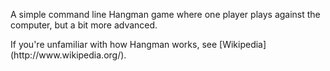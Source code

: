 <p>A simple command line Hangman game where one player plays against the computer, but a bit more advanced.</p>
<p>If you're unfamiliar with how Hangman works, see [Wikipedia](http://www.wikipedia.org/).</p>